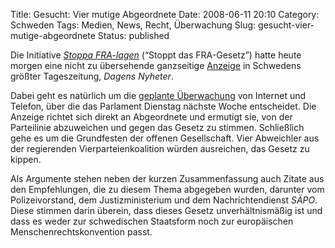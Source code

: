 Title: Gesucht: Vier mutige Abgeordnete
Date: 2008-06-11 20:10
Category: Schweden
Tags: Medien, News, Recht, Überwachung
Slug: gesucht-vier-mutige-abgeordnete
Status: published

Die Initiative [*Stoppa FRA-lagen*](http://www.stoppafralagen.nu/)
(“Stoppt das FRA-Gesetz”) hatte heute morgen eine nicht zu übersehende
ganzseitige [Anzeige](http://www.stoppafralagen.nu/stoppafralagenA4.pdf)
in Schwedens größter Tageszeitung, *Dagens Nyheter*.

Dabei geht es natürlich um die [geplante
Überwachung](http://www.fiket.de/2008/06/07/fra-liest-mit/) von Internet
und Telefon, über die das Parlament Dienstag nächste Woche entscheidet.
Die Anzeige richtet sich direkt an Abgeordnete und ermutigt sie, von der
Parteilinie abzuweichen und gegen das Gesetz zu stimmen. Schließlich
gehe es um die Grundfesten der offenen Gesellschaft. Vier Abweichler aus
der regierenden Vierparteienkoalition würden ausreichen, das Gesetz zu
kippen.

Als Argumente stehen neben der kurzen Zusammenfassung auch Zitate aus
den Empfehlungen, die zu diesem Thema abgegeben wurden, darunter vom
Polizeivorstand, dem Justizministerium und dem Nachrichtendienst *SÄPO*.
Diese stimmen darin überein, dass dieses Gesetz unverhältnismäßig ist
und dass es weder zur schwedischen Staatsform noch zur europäischen
Menschenrechtskonvention passt.

